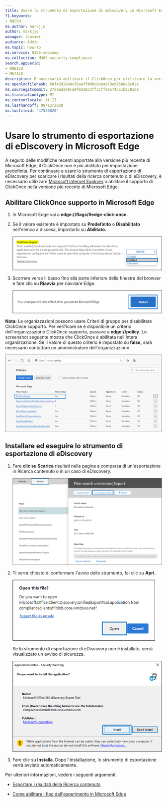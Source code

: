 ```yaml
---
title: Usare lo strumento di esportazione di eDiscovery in Microsoft Edge
f1.keywords:
- NOCSH
ms.author: markjjo
author: markjjo
manager: laurawi
audience: Admin
ms.topic: how-to
ms.service: O365-seccomp
ms.collection: M365-security-compliance
search.appverid:
- MOE150
- MET150
description: È necessario abilitare il ClickOnce per utilizzare la versione più recente di Microsoft Edge per scaricare i risultati della ricerca da Ricerca contenuto ed eDiscovery nel Centro sicurezza e conformità.
ms.openlocfilehash: 60f42d2884c56aaff40bc0a6a979e99698a3cd2e
ms.sourcegitcommit: 27daadad9ca0f02a833ff3cff8a574551b9581da
ms.translationtype: MT
ms.contentlocale: it-IT
ms.lasthandoff: 09/12/2020
ms.locfileid: "47546820"
---
```

# <a name="use-the-ediscovery-export-tool-in-microsoft-edge"></a>Usare lo strumento di esportazione di eDiscovery in Microsoft Edge

A seguito delle modifiche recenti apportate alla versione più recente di Microsoft Edge, il ClickOnce non è più abilitato per impostazione predefinita. Per continuare a usare lo strumento di esportazione di eDiscovery per scaricare i risultati della ricerca contenuto o di eDiscovery, è necessario utilizzare [Microsoft Internet Explorer](https://support.microsoft.com/help/17621/internet-explorer-downloads) o abilitare il supporto di ClickOnce nella versione più recente di Microsoft Edge.

## <a name="enable-clickonce-support-in-microsoft-edge"></a>Abilitare ClickOnce supporto in Microsoft Edge

1. In Microsoft Edge vai a **edge://flags/#edge-click-once.**

2. Se il valore esistente è impostato su **Predefinito** o **Disabilitato** nell'elenco a discesa, impostarlo su **Abilitato.**

   ![Select Enabled from dropdown list](../media/ClickOnceimage1.png)

3. Scorrere verso il basso fino alla parte inferiore della finestra del browser e fare clic su **Riavvia** per riavviare Edge.

   ![Fare clic su Riavvia](../media/ClickOnceimage2.png)

**Nota:** Le organizzazioni possono usare Criteri di gruppo per disabilitare ClickOnce supporto. Per verificare se è disponibile un criterio dell'organizzazione ClickOnce supporto, passare a **edge://policy**. Lo screenshot seguente mostra che ClickOnce è abilitata nell'intera organizzazione. Se il valore di questo criterio è impostato su **false,** sarà necessario contattare un amministratore dell'organizzazione.

![Elenco dei criteri dell'organizzazione perimetrali](../media/ClickOnceimage3.png)

## <a name="install-and-run-the-ediscovery-export-tool"></a>Installare ed eseguire lo strumento di esportazione di eDiscovery

1. Fare **clic su Scarica** risultati nella pagina a comparsa di un'esportazione in Ricerca contenuto o in un caso di eDiscovery.

   ![Fare clic su Scarica risultati nella pagina a comparsa per scaricare i risultati della ricerca](../media/ClickOnceExport1.png)

2. Ti verrà chiesto di confermare l'avvio dello strumento, fai clic su **Apri.**

   ![Fare clic su Apri per avviare lo strumento di esportazione di eDiscovery](../media/ClickOnceimage4.png)

   Se lo strumento di esportazione di eDiscovery non è installato, verrà visualizzato un avviso di sicurezza. 

   ![Fare clic su Installa per installare lo strumento di esportazione di eDiscovery](../media/ClickOnceimage5.png)

3. Fare clic su **Installa**. Dopo l'installazione, lo strumento di esportazione verrà avviato automaticamente.

Per ulteriori informazioni, vedere i seguenti argomenti:

- [Esportare i risultati della Ricerca contenuto](export-search-results.md)

- [Come abilitare i flag dell'esperimento in Microsoft Edge](https://microsoftedgesupport.microsoft.com/hc/articles/360034075294-How-to-enable-experiment-flags-in-Microsoft-Edge-Insider-channels)
